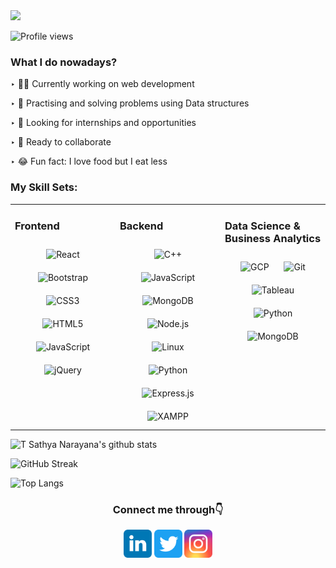 

<img src="intro.gif">

![Profile views](https://komarev.com/ghpvc/?username=sathya050801)

### What I do nowadays?

‣ 👨‍💻 Currently working on web development

‣ 💪 Practising and solving problems using Data structures

‣ 🧐 Looking for internships and opportunities

‣ 👬 Ready to collaborate

‣ 😂 Fun fact: I love food but I eat less



### My Skill Sets: 
<table><tr><td valign="top" width="33%">


### Frontend  
<div align="center">  
<img style="margin: 10px" src="https://profilinator.rishav.dev/skills-assets/react-original-wordmark.svg" alt="React" height="50" />  
<img style="margin: 10px" src="https://profilinator.rishav.dev/skills-assets/bootstrap-plain.svg" alt="Bootstrap" height="50" />  
<img style="margin: 10px" src="https://profilinator.rishav.dev/skills-assets/css3-original-wordmark.svg" alt="CSS3" height="50" />  
<img style="margin: 10px" src="https://profilinator.rishav.dev/skills-assets/html5-original-wordmark.svg" alt="HTML5" height="50" />  
<img style="margin: 10px" src="https://profilinator.rishav.dev/skills-assets/javascript-original.svg" alt="JavaScript" height="50" />  
<img style="margin: 10px" src="https://profilinator.rishav.dev/skills-assets/jquery.png" alt="jQuery" height="50" />  
</div>

</td><td valign="top" width="33%">



### Backend  
<div align="center">  
<img style="margin: 10px" src="https://profilinator.rishav.dev/skills-assets/cplusplus-original.svg" alt="C++" height="50" />  
<img style="margin: 10px" src="https://profilinator.rishav.dev/skills-assets/javascript-original.svg" alt="JavaScript" height="50" />  
<img style="margin: 10px" src="https://profilinator.rishav.dev/skills-assets/mongodb-original-wordmark.svg" alt="MongoDB" height="50" />  
<img style="margin: 10px" src="https://profilinator.rishav.dev/skills-assets/nodejs-original-wordmark.svg" alt="Node.js" height="50" />  
<img style="margin: 10px" src="https://profilinator.rishav.dev/skills-assets/linux-original.svg" alt="Linux" height="50" />  
<img style="margin: 10px" src="https://profilinator.rishav.dev/skills-assets/python-original.svg" alt="Python" height="50" />  
<img style="margin: 10px" src="https://profilinator.rishav.dev/skills-assets/express-original-wordmark.svg" alt="Express.js" height="50" />  
<img style="margin: 10px" src="https://profilinator.rishav.dev/skills-assets/xampp.png" alt="XAMPP" height="50" />  
</div>

</td><td valign="top" width="33%">



### Data Science & Business Analytics  
<div align="center">  
<img style="margin: 10px" src="https://profilinator.rishav.dev/skills-assets/google_cloud-icon.svg" alt="GCP" height="50" />  
<img style="margin: 10px" src="https://profilinator.rishav.dev/skills-assets/git-scm-icon.svg" alt="Git" height="50" />  
<img style="margin: 10px" src="https://profilinator.rishav.dev/skills-assets/tableau.svg" alt="Tableau" height="50" />  
<img style="margin: 10px" src="https://profilinator.rishav.dev/skills-assets/python-original.svg" alt="Python" height="50" />  
<img style="margin: 10px" src="https://profilinator.rishav.dev/skills-assets/mongodb-original-wordmark.svg" alt="MongoDB" height="50" />  
</div>

</td></tr></table>


![T Sathya Narayana's github stats](https://github-readme-stats.vercel.app/api?username=sathya050801&show_icons=true&theme=radical)

![GitHub Streak](https://github-readme-streak-stats.herokuapp.com/?user=sathya050801&theme=radical)

![Top Langs](https://github-readme-stats.vercel.app/api/top-langs/?username=sathya050801&layout=compact&theme=radical)


<h3 align="center">Connect me through👇 </h3>

<p align = 'center'>
<a href = https://linkedin.com/in/t-sathya-narayana target='blank'> <img src=https://github.com/edent/SuperTinyIcons/blob/master/images/svg/linkedin.svg height='45' weight='45'/></a> 
<a href = https://twitter.com/TSathya_050801 target='blank'> <img src=https://github.com/edent/SuperTinyIcons/blob/master/images/svg/twitter.svg height='45' weight='45'/></a> 
<a href = https://instagram.com/sathyajr_11 target='blank'> <img src=https://github.com/edent/SuperTinyIcons/blob/master/images/svg/instagram.svg height='45' weight='45'/></a>
</a>



